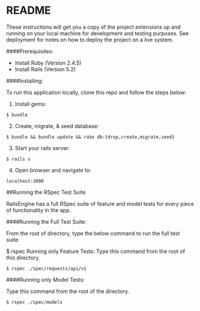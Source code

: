 # README

These instructions will get you a copy of the project extensions up and running on your local machine for development and testing purposes. See deployment for notes on how to deploy the project on a live system.

####Prerequisites:

* Install Ruby (Version 2.4.5)
* Install Rails (Version 5.2)

####Installing:

To run this application locally, clone this repo and follow the steps below:

1) Install gems:
```
$ bundle
```


2) Create, migrate, & seed database:
```
$ bundle && bundle update && rake db:{drop,create,migrate,seed}
```


3) Start your rails server:
```
$ rails s
```

4) Open browser and navigate to:
```
localhost:3000
```

##Running the RSpec Test Suite

RailsEngine has a full RSpec suite of feature and model tests for every piece of functionality in the app.

####Running the Full Test Suite:

From the root of directory, type the below command to run the full test suite:

$ rspec
Running only Feature Tests:
Type this command from the root of this directory.

```
$ rspec ./spec/requests/api/v1
```

####Running only Model Tests:

Type this command from the root of the directory.

```
$ rspec ./spec/models
```

